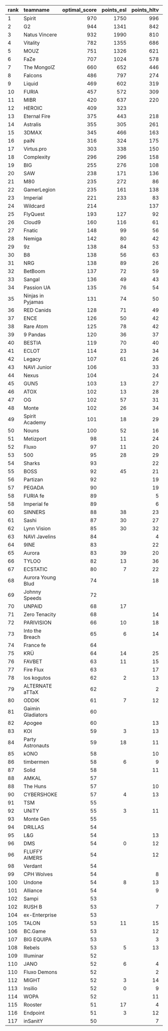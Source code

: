 | rank   | teamname          |   optimal_score |   points_esl |   points_hltv |   points_valve |
|:-------|:------------------|----------------:|-------------:|--------------:|---------------:|
| 1      | Spirit            |             970 |         1750 |           996 |           1933 |
| 2      | G2                |             944 |         1341 |           842 |           1956 |
| 3      | Natus Vincere     |             932 |         1990 |           810 |           1744 |
| 4      | Vitality          |             782 |         1355 |           686 |           1834 |
| 5      | MOUZ              |             751 |         1326 |           621 |           1782 |
| 6      | FaZe              |             707 |         1024 |           578 |           1834 |
| 7      | The MongolZ       |             660 |          652 |           446 |           1849 |
| 8      | Falcons           |             486 |          797 |           274 |           1056 |
| 9      | Liquid            |             469 |          602 |           319 |           1646 |
| 10     | FURIA             |             457 |          572 |           309 |           1585 |
| 11     | MIBR              |             420 |          637 |           220 |           1428 |
| 12     | HEROIC            |             409 |          323 |               |           1705 |
| 13     | Eternal Fire      |             375 |          443 |           218 |           1383 |
| 14     | Astralis          |             355 |          305 |           261 |           1318 |
| 15     | 3DMAX             |             345 |          466 |           163 |           1416 |
| 16     | paiN              |             316 |          324 |           175 |           1437 |
| 17     | Virtus.pro        |             303 |          338 |           150 |           1292 |
| 18     | Complexity        |             296 |          296 |           158 |           1355 |
| 19     | BIG               |             255 |          276 |           108 |           1333 |
| 20     | SAW               |             238 |          171 |           136 |           1346 |
| 21     | M80               |             235 |          272 |            86 |           1194 |
| 22     | GamerLegion       |             235 |          161 |           138 |           1364 |
| 23     | Imperial          |             221 |          233 |            83 |           1167 |
| 24     | Wildcard          |             214 |              |           137 |           1303 |
| 25     | FlyQuest          |             193 |          127 |            92 |           1325 |
| 26     | Cloud9            |             160 |          116 |            61 |           1146 |
| 27     | Fnatic            |             148 |           99 |            56 |           1146 |
| 28     | Nemiga            |             142 |           80 |            42 |           1231 |
| 29     | 9z                |             138 |           84 |            53 |           1021 |
| 30     | B8                |             138 |           56 |            63 |           1171 |
| 31     | NRG               |             138 |           89 |            26 |           1183 |
| 32     | BetBoom           |             137 |           72 |            59 |           1168 |
| 33     | Sangal            |             136 |           49 |            43 |           1255 |
| 34     | Passion UA        |             135 |           76 |            54 |           1177 |
| 35     | Ninjas in Pyjamas |             131 |           74 |            50 |           1121 |
| 36     | RED Canids        |             128 |           71 |            49 |           1067 |
| 37     | ENCE              |             126 |           50 |            42 |           1205 |
| 38     | Rare Atom         |             125 |           78 |            42 |            985 |
| 39     | 9 Pandas          |             120 |           36 |            37 |           1199 |
| 40     | BESTIA            |             119 |           70 |            40 |           1130 |
| 41     | ECLOT             |             114 |           23 |            34 |           1183 |
| 42     | Legacy            |             107 |           61 |            26 |           1079 |
| 43     | NAVI Junior       |             106 |              |            33 |           1136 |
| 44     | Nexus             |             104 |              |            24 |           1208 |
| 45     | GUN5              |             103 |           13 |            27 |           1166 |
| 46     | ATOX              |             102 |           13 |            28 |           1154 |
| 47     | OG                |             102 |           57 |            31 |            981 |
| 48     | Monte             |             102 |           26 |            34 |           1098 |
| 49     | Spirit Academy    |             101 |           18 |            29 |           1134 |
| 50     | Nouns             |             100 |           52 |            16 |           1067 |
| 51     | Metizport         |              98 |           11 |            24 |           1163 |
| 52     | Fluxo             |              97 |           11 |            20 |           1200 |
| 53     | 500               |              95 |           28 |            29 |           1086 |
| 54     | Sharks            |              93 |              |            22 |           1140 |
| 55     | BOSS              |              92 |           45 |            21 |           1040 |
| 56     | Partizan          |              92 |              |            19 |           1172 |
| 57     | PEGADA            |              90 |              |            19 |           1152 |
| 58     | FURIA fe          |              89 |              |             5 |           1258 |
| 58     | Imperial fe       |              89 |              |             6 |           1258 |
| 60     | SINNERS           |              88 |           38 |            23 |           1042 |
| 61     | Sashi             |              87 |           30 |            27 |           1044 |
| 62     | Lynn Vision       |              85 |           30 |            32 |            949 |
| 63     | NAVI Javelins     |              84 |              |             4 |           1216 |
| 64     | 9INE              |              83 |              |            22 |           1060 |
| 65     | Aurora            |              83 |           39 |            20 |            994 |
| 66     | TYLOO             |              82 |           13 |            36 |            924 |
| 67     | ECSTATIC          |              80 |            7 |            22 |           1032 |
| 68     | Aurora Young Blud |              74 |              |            18 |           1023 |
| 69     | Johnny Speeds     |              72 |              |               |           1096 |
| 70     | UNPAID            |              68 |           17 |               |           1036 |
| 71     | Zero Tenacity     |              68 |              |            14 |           1022 |
| 72     | PARIVISION        |              66 |           10 |            18 |            939 |
| 73     | Into the Breach   |              65 |            6 |            14 |            992 |
| 74     | France fe         |              64 |              |               |           1012 |
| 75     | KRÜ               |              64 |           14 |            25 |            817 |
| 76     | FAVBET            |              63 |           11 |            15 |            947 |
| 77     | Fire Flux         |              63 |              |            17 |            913 |
| 78     | los kogutos       |              62 |            2 |            13 |            973 |
| 79     | ALTERNATE aTTaX   |              62 |              |             2 |            987 |
| 80     | ODDIK             |              61 |            7 |            12 |            981 |
| 81     | Gaimin Gladiators |              60 |              |               |            967 |
| 82     | Apogee            |              60 |              |            13 |            950 |
| 83     | KOI               |              59 |            3 |            13 |            940 |
| 84     | Party Astronauts  |              59 |           18 |            11 |            919 |
| 85     | kONO              |              58 |              |            10 |            941 |
| 86     | timbermen         |              58 |            6 |             9 |            940 |
| 87     | Solid             |              58 |              |            11 |            935 |
| 88     | AMKAL             |              57 |              |               |            927 |
| 88     | The Huns          |              57 |              |            10 |            927 |
| 90     | CYBERSHOKE        |              57 |            4 |            13 |            906 |
| 91     | TSM               |              55 |              |               |            903 |
| 92     | UNiTY             |              55 |            3 |            11 |            900 |
| 93     | Monte Gen         |              55 |              |               |            894 |
| 94     | DRILLAS           |              54 |              |               |            885 |
| 95     | L&G               |              54 |              |            13 |            868 |
| 96     | DMS               |              54 |            0 |            12 |            883 |
| 96     | FLUFFY AIMERS     |              54 |              |            12 |            883 |
| 98     | Verdant           |              54 |              |               |            882 |
| 99     | CPH Wolves        |              54 |              |             8 |            879 |
| 100    | Undone            |              54 |            8 |            13 |            863 |
| 101    | Alliance          |              54 |              |             9 |            877 |
| 102    | Sampi             |              53 |              |               |            876 |
| 102    | RUSH B            |              53 |              |             7 |            876 |
| 104    | ex-Enterprise     |              53 |              |               |            875 |
| 105    | TALON             |              53 |           11 |            15 |            639 |
| 106    | BC.Game           |              53 |              |            12 |            874 |
| 107    | BIG EQUIPA        |              53 |              |             3 |            869 |
| 108    | Rebels            |              53 |            5 |            13 |            847 |
| 109    | Illuminar         |              52 |              |               |            862 |
| 110    | JANO              |              52 |            6 |             4 |            859 |
| 110    | Fluxo Demons      |              52 |              |             2 |            859 |
| 112    | MIGHT             |              52 |            3 |            14 |                |
| 113    | Insilio           |              52 |            0 |             9 |            851 |
| 114    | WOPA              |              52 |              |            11 |            850 |
| 115    | Rooster           |              51 |           17 |             4 |            694 |
| 116    | Endpoint          |              51 |            3 |            12 |            839 |
| 117    | inSanitY          |              50 |              |             7 |            827 |